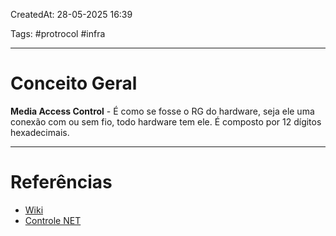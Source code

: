 CreatedAt: 28-05-2025 16:39

Tags: #protrocol #infra

---
# Conceito Geral
**Media Access Control** - É como se fosse o RG do hardware, seja ele uma conexão com ou sem fio, todo hardware tem ele.
É composto por 12 dígitos hexadecimais.

---
# Referências
- [Wiki](https://en.wikipedia.org/wiki/MAC_address)
- [Controle NET](https://www.controle.net/faq/o-que-e-mac-address)
